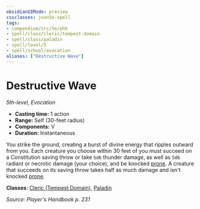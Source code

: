 ```yaml
---
obsidianUIMode: preview
cssclasses: json5e-spell
tags:
- compendium/src/5e/phb
- spell/class/cleric/tempest-domain
- spell/class/paladin
- spell/level/5
- spell/school/evocation
aliases: ["Destructive Wave"]
---
```

# Destructive Wave
*5th-level, Evocation*  

- **Casting time:** 1 action
- **Range:** Self (30-feet radius)
- **Components:** V
- **Duration:** Instantaneous

You strike the ground, creating a burst of divine energy that ripples outward from you. Each creature you choose within 30 feet of you must succeed on a Constitution saving throw or take `5d6` thunder damage, as well as `5d6` radiant or necrotic damage (your choice), and be knocked [prone](5E2014官方资源/规则/conditions.md#prone). A creature that succeeds on its saving throw takes half as much damage and isn't knocked [prone](5E2014官方资源/规则/conditions.md#prone).

**Classes**: [Cleric (Tempest Domain)](5E2014官方资源/classes/cleric-tempest-domain.md), [Paladin](5E2014官方资源/classes/paladin.md)

*Source: Player's Handbook p. 231*